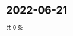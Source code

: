 # 2022-06-21

共 0 条

<!-- BEGIN WEIBO -->
<!-- 最后更新时间 Tue Jun 21 2022 06:14:47 GMT+0800 (China Standard Time) -->

<!-- END WEIBO -->
